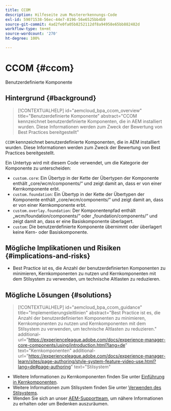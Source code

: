 ```yaml
---
title: CCOM
description: Hilfeseite zum Mustererkennungs-Code
exl-id: 59071538-56ec-44e7-8196-56e6525bb4b9
source-git-commit: 4ad2fe0fa05b8252112df8a94958e65bb882482d
workflow-type: tm+mt
source-wordcount: '270'
ht-degree: 100%

---
```


# CCOM {#ccom}

Benutzerdefinierte Komponente

## Hintergrund {#background}

>[!CONTEXTUALHELP]
>id="aemcloud_bpa_ccom_overview"
>title="Benutzerdefinierte Komponente"
>abstract="CCOM kennzeichnet benutzerdefinierte Komponenten, die in AEM installiert wurden. Diese Informationen werden zum Zweck der Bewertung von Best Practices bereitgestellt"

`CCOM` kennzeichnet benutzerdefinierte Komponenten, die in AEM installiert wurden. Diese Informationen werden zum Zweck der Bewertung von Best Practices bereitgestellt.

Ein Untertyp wird mit diesem Code verwendet, um die Kategorie der Komponente zu unterscheiden:

* `custom.core`: Ein Übertyp in der Kette der Übertypen der Komponente enthält „core/wcm/components/“ und zeigt damit an, dass er von einer Kernkomponente erbt.
* `custom.foundation`: Ein Übertyp in der Kette der Übertypen der Komponente enthält „core/wcm/components/“ und zeigt damit an, dass er von einer Kernkomponente erbt.
* `custom.overlay.foundation`: Der Komponentenpfad enthält „wcm/foundation/components/“ oder „foundation/components/“ und zeigt damit an, dass er eine Basiskomponente überlagert.
* `custom`: Die benutzerdefinierte Komponente übernimmt oder überlagert keine Kern- oder Basiskomponente.

## Mögliche Implikationen und Risiken {#implications-and-risks}

* Best Practice ist es, die Anzahl der benutzerdefinierten Komponenten zu minimieren, Kernkomponenten zu nutzen und Kernkomponenten mit dem Stilsystem zu verwenden, um technische Altlasten zu reduzieren.

## Mögliche Lösungen {#solutions}

>[!CONTEXTUALHELP]
>id="aemcloud_bpa_ccom_guidance"
>title="Implementierungsleitlinien"
>abstract="Best Practice ist es, die Anzahl der benutzerdefinierten Komponenten zu minimieren, Kernkomponenten zu nutzen und Kernkomponenten mit dem Stilsystem zu verwenden, um technische Altlasten zu reduzieren."
>additional-url="https://experienceleague.adobe.com/docs/experience-manager-core-components/using/introduction.html?lang=de" text="Kernkomponenten"
>additional-url="https://experienceleague.adobe.com/docs/experience-manager-learn/sites/page-authoring/style-system-feature-video-use.html?lang=de#page-authoring" text="Stilsystem"

* Weitere Informationen zu Kernkomponenten finden Sie unter [Einführung in Kernkomponenten](https://experienceleague.adobe.com/docs/experience-manager-core-components/using/introduction.html?lang=de).
* Weitere Informationen zum Stilsystem finden Sie unter [Verwenden des Stilsystems](https://experienceleague.adobe.com/docs/experience-manager-learn/sites/page-authoring/style-system-feature-video-use.html?lang=de#page-authoring).
* Wenden Sie sich an unser [AEM-Supportteam](https://helpx.adobe.com/de/enterprise/using/support-for-experience-cloud.html), um nähere Informationen zu erhalten oder um Bedenken auszuräumen.
